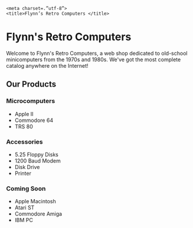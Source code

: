 <!DOCTYPEhtml>

<html>

<head>

	<meta charset=.”utf-8”>
	<title>Flynn’s Retro Computers </title>

</head>

<body>

<h1>Flynn's Retro Computers</h1>

<p>Welcome to Flynn's Retro Computers, a web shop dedicated to old-school minicomputers from the 1970s and 1980s. We've got the most complete catalog anywhere on the Internet!</p>

<h2>Our Products </h2>

<h3> Microcomputers</h3>
<ul>
<li>Apple II </li>
<li>Commodore 64</li>
<li>TRS 80</li>
</ul>

<h3> Accessories</h3>
<ul>
<li>5.25 Floppy Disks</li>
<li>1200 Baud Modem</li>
<li>Disk Drive</li>
<li>Printer</li>
</ul>

<h3>Coming Soon</h3>
<ul>
<li>Apple Macintosh</li>
<li>Atari ST</li>
<li>Commodore Amiga</li>
<li>IBM PC</li>
</ul>


</body>
</html>
